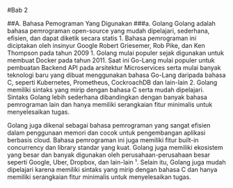 #Bab 2

##A. Bahasa Pemograman Yang Digunakan
###a. Golang
Golang adalah bahasa pemrograman open-source yang mudah dipelajari, sederhana, efisien, dan dapat diketik secara statis 1. Bahasa pemrograman ini diciptakan oleh insinyur Google Robert Griesemer, Rob Pike, dan Ken Thompson pada tahun 2009 1. Golang mulai populer sejak digunakan untuk membuat Docker pada tahun 2011. Saat ini Go-Lang mulai populer untuk pembuatan Backend API pada arsitektur Microservices serta mulai banyak teknologi baru yang dibuat menggunakan bahasa Go-Lang daripada bahasa C, seperti Kubernetes, Prometheus, CockroachDB dan lain-lain 2. Golang memiliki sintaks yang mirip dengan bahasa C serta mudah dipelajari. Sintaks Golang lebih sederhana dibandingkan dengan banyak bahasa pemrograman lain dan hanya memiliki serangkaian fitur minimalis untuk menyelesaikan tugas.

Golang juga dikenal sebagai bahasa pemrograman yang sangat efisien dalam penggunaan memori dan cocok untuk pengembangan aplikasi berbasis cloud. Bahasa pemrograman ini juga memiliki fitur built-in concurrency dan library standar yang kuat. Golang juga memiliki ekosistem yang besar dan banyak digunakan oleh perusahaan-perusahaan besar seperti Google, Uber, Dropbox, dan lain-lain ¹. Selain itu, Golang juga mudah dipelajari karena memiliki sintaks yang mirip dengan bahasa C dan hanya memiliki serangkaian fitur minimalis untuk menyelesaikan tugas.
